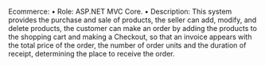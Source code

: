
Ecommerce:
• Role: ASP.NET MVC Core.
• Description: This system provides the purchase and sale of products, the seller can add, modify,
  and delete products, the customer can make an order by adding the products to the 
  shopping cart and making a Checkout, so that an invoice appears with the total price of the order,
  the number of order units and the duration of receipt, determining the place to receive the order.
